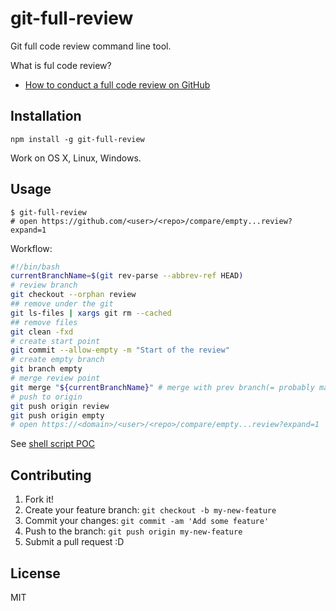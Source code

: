 # git-full-review

Git full code review command line tool.

What is ful code review?

- [How to conduct a full code review on GitHub](http://astrofrog.github.io/blog/2013/04/10/how-to-conduct-a-full-code-review-on-github/ "How to conduct a full code review on GitHub")

## Installation

    npm install -g git-full-review

Work on OS X, Linux, Windows.

## Usage

    $ git-full-review
    # open https://github.com/<user>/<repo>/compare/empty...review?expand=1

Workflow:

```sh
#!/bin/bash
currentBranchName=$(git rev-parse --abbrev-ref HEAD)
# review branch
git checkout --orphan review
## remove under the git
git ls-files | xargs git rm --cached
## remove files
git clean -fxd
# create start point
git commit --allow-empty -m "Start of the review"
# create empty branch
git branch empty
# merge review point
git merge "${currentBranchName}" # merge with prev branch(= probably master)
# push to origin
git push origin review
git push origin empty
# open https://<domain>/<user>/<repo>/compare/empty...review?expand=1
```

See [shell script POC](./shell)

## Contributing

1. Fork it!
2. Create your feature branch: `git checkout -b my-new-feature`
3. Commit your changes: `git commit -am 'Add some feature'`
4. Push to the branch: `git push origin my-new-feature`
5. Submit a pull request :D

## License

MIT